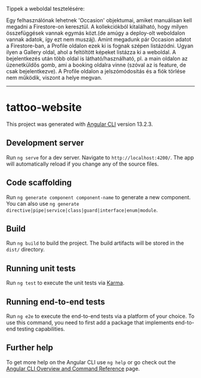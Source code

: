 Tippek a weboldal tesztelésére:

Egy felhasználónak lehetnek 'Occasion' objektumai, amiket manuálisan kell megadni a Firestore-on keresztül. A kollekciókból kitalálható, hogy milyen összefüggések vannak egymás közt.(de amúgy a deploy-olt weboldalon vannak adatok, így ezt nem muszáj).
Amint megadunk pár Occasion adatot a Firestore-ban, a Profile oldalon ezek ki is fognak szépen listázódni. Ugyan ilyen a Gallery oldal, ahol a feltöltött képeket listázza ki a weboldal.
A bejelentkezés után több oldal is látható/használható, pl. a main oldalon az üzenetküldős gomb, ami a booking oldalra vinne (szóval az is feature, de csak bejelentkezve).
A Profile oldalon a jelszómódosítás és a fiók törlése nem működik, viszont a helye megvan.

------------------------------------------------------------------
# tattoo-website

This project was generated with [Angular CLI](https://github.com/angular/angular-cli) version 13.2.3.

## Development server

Run `ng serve` for a dev server. Navigate to `http://localhost:4200/`. The app will automatically reload if you change any of the source files.

## Code scaffolding

Run `ng generate component component-name` to generate a new component. You can also use `ng generate directive|pipe|service|class|guard|interface|enum|module`.

## Build

Run `ng build` to build the project. The build artifacts will be stored in the `dist/` directory.

## Running unit tests

Run `ng test` to execute the unit tests via [Karma](https://karma-runner.github.io).

## Running end-to-end tests

Run `ng e2e` to execute the end-to-end tests via a platform of your choice. To use this command, you need to first add a package that implements end-to-end testing capabilities.

## Further help

To get more help on the Angular CLI use `ng help` or go check out the [Angular CLI Overview and Command Reference](https://angular.io/cli) page.
